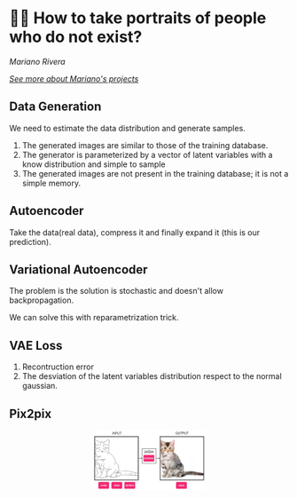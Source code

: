# 👩🏽 **How to take portraits of people who do not exist?**
_Mariano Rivera_

_<u>[See more about Mariano's projects](http://personal.cimat.mx:8181/~mrivera/cursos/temas_aprendizaje.html)</u>_

## **Data Generation**
We need to estimate the data distribution and generate samples.

1. The generated images are similar to those of the training database.
2. The generator is parameterized by a vector of latent variables with a know distribution and simple to sample
3. The generated images are not present in the training database; it is not a simple memory.


## **Autoencoder**

Take the data(real data), compress it and finally expand it (this is our prediction).


## **Variational Autoencoder**
The problem is the solution is stochastic and doesn't allow backpropagation.

We can solve this with reparametrization trick.


## **VAE Loss**

1. Recontruction error
2. The desviation of the latent variables distribution respect to the normal gaussian.


## **Pix2pix**
<p align="center">
        <img width="40%" src="https://raw.githubusercontent.com/saracarolina12/Courses/master/MUFRAMEX_2022/imgs/pix2pix.jpg"> </img>
</p>